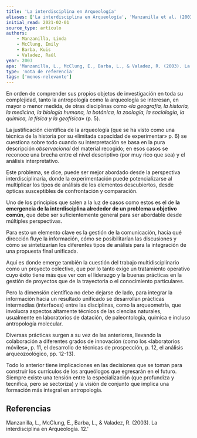 ```yaml
---
title: 'La interdisciplina en Arqueología'
aliases: ['La interdisciplina en Arqueología', 'Manzanilla et al. (2003)']
initial_read: 2021-02-01
source_type: artículo
authors: 
    - Manzanilla, Linda
    - McClung, Emily
    - Barba, Kuis
    - Valadez, Raúl
year: 2003
apa: 'Manzanilla, L., McClung, E., Barba, L., & Valadez, R. (2003). La interdisciplina en Arqueología. 12.'
type: 'nota de referencia'
tags: ['menos-relevante']
---
```


En orden de comprender sus propios objetos de investigación en toda su complejidad, tanto la antropología como la arqueología se interesan, en mayor o menor medida, de otras disciplinas como *«la geografía, la historia, la medicina, la biología humana, la botánica, la zoología, la sociología, la química, la física y la geofísica»* (p. 5).

La justificación científica de la arqueología (que se ha visto como una técnica de la historia por su «limitada capacidad de experimentar» p. 6) se cuestiona sobre todo cuando su interpretación se basa en la pura descripción *observacional* del material recogido; en esos casos se reconoce una brecha entre el nivel descriptivo (por muy rico que sea) y el análisis interpretativo.

Este problema, se dice, puede ser mejor abordado desde la perspectiva interdisciplinaria, donde la experimentación puede potencializarse al multiplicar los tipos de análisis de los elementos descubiertos, desde ópticas susceptibles de confrontación y comparación. 

Uno de los principios que salen a la luz de casos como estos es el de **la emergencia de la interdisciplina alrededor de un problema u objetivo común**, que debe ser suficientemente general para ser abordable desde múltiples perspectivas.

Para esto un elemento clave es la gestión de la comunicación, hacia qué dirección fluye la información, cómo se posibilitarían las discusiones y cómo se sintetizarían los diferentes tipos de análisis para la integración de una propuesta final unificada.

Aquí es donde emerge también la cuestión del trabajo multidisciplinario como un proyecto colectivo, que por lo tanto exige un tratamiento operativo cuyo éxito tiene más que ver con el liderazgo y la buenas prácticas en la gestión de proyectos que de la trayectoria o el conocimiento particulares.

Pero la dimensión científica no debe dejarse de lado, para integrar la información hacia un resultado unificado se desarrollan prácticas intermedias (interfaces) entre las disciplinas, como la arqueometría, que involucra aspectos altamente técnicos de las ciencias naturales, usualmente en laboratorios de datación, de paleontología, química e incluso antropología molecular.

Diversas prácticas surgen a su vez de las anteriores, llevando la colaboración a diferentes grados de innovación (como los «laboratorios móviles», p. 11, el desarrollo de técnicas de prospección, p. 12, el análisis arqueozoológico, pp. 12-13).

Todo lo anterior tiene implicaciones en las decisiones que se toman para construir los currículos de los arqueólogos que egresarán en el futuro. Siempre existe una tensión entre la especialización (que profundiza y tecnifica, pero se sectoriza) y la visión de conjunto que implica una formación más integral en antropología.

## Referencias

Manzanilla, L., McClung, E., Barba, L., & Valadez, R. (2003). La interdisciplina en Arqueología. 12.'
